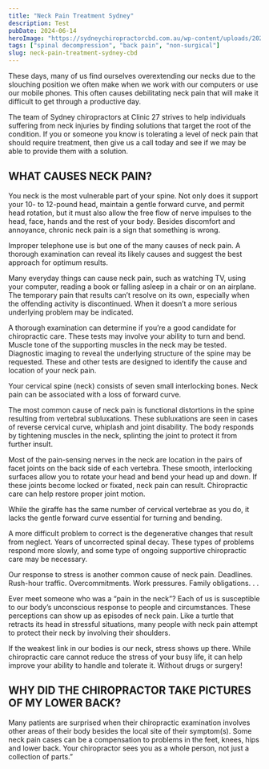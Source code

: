 ```yaml
---
title: "Neck Pain Treatment Sydney"
description: Test
pubDate: 2024-06-14
heroImage: "https://sydneychiropractorcbd.com.au/wp-content/uploads/2024/12/The-Main-Reasons-for-Lower-Back-Pain-1024x1024.jpg"
tags: ["spinal decompression", "back pain", "non-surgical"]
slug: neck-pain-treatment-sydney-cbd
---
```


These days, many of us find ourselves overextending our necks due to the slouching position we often make when we work with our computers or use our mobile phones. This often causes debilitating neck pain that will make it difficult to get through a productive day.

The team of Sydney chiropractors at Clinic 27 strives to help individuals suffering from neck injuries by finding solutions that target the root of the condition. If you or someone you know is tolerating a level of neck pain that should require treatment, then give us a call today and see if we may be able to provide them with a solution.

## WHAT CAUSES NECK PAIN?

You neck is the most vulnerable part of your spine. Not only does it support your 10- to 12-pound head, maintain a gentle forward curve, and permit head rotation, but it must also allow the free flow of nerve impulses to the head, face, hands and the rest of your body. Besides discomfort and annoyance, chronic neck pain is a sign that something is wrong.

Improper telephone use is but one of the many causes of neck pain. A thorough examination can reveal its likely causes and suggest the best approach for optimum results.

Many everyday things can cause neck pain, such as watching TV, using your computer, reading a book or falling asleep in a chair or on an airplane. The temporary pain that results can’t resolve on its own, especially when the offending activity is discontinued. When it doesn’t a more serious underlying problem may be indicated.

A thorough examination can determine if you’re a good candidate for chiropractic care. These tests may involve your ability to turn and bend. Muscle tone of the supporting muscles in the neck may be tested. Diagnostic imaging to reveal the underlying structure of the spine may be requested. These and other tests are designed to identify the cause and location of your neck pain.

Your cervical spine (neck) consists of seven small interlocking bones. Neck pain can be associated with a loss of forward curve.

The most common cause of neck pain is functional distortions in the spine resulting from vertebral subluxations. These subluxations are seen in cases of reverse cervical curve, whiplash and joint disability. The body responds by tightening muscles in the neck, splinting the joint to protect it from further insult.

Most of the pain-sensing nerves in the neck are location in the pairs of facet joints on the back side of each vertebra. These smooth, interlocking surfaces allow you to rotate your head and bend your head up and down. If these joints become locked or fixated, neck pain can result. Chiropractic care can help restore proper joint motion.

While the giraffe has the same number of cervical vertebrae as you do, it lacks the gentle forward curve essential for turning and bending.

A more difficult problem to correct is the degenerative changes that result from neglect. Years of uncorrected spinal decay. These types of problems respond more slowly, and some type of ongoing supportive chiropractic care may be necessary.

Our response to stress is another common cause of neck pain. Deadlines. Rush-hour traffic. Overcommitments. Work pressures. Family obligations. . . 

Ever meet someone who was a “pain in the neck”? Each of us is susceptible to our body’s unconscious response to people and circumstances. These perceptions can show up as episodes of neck pain. Like a turtle that retracts its head in stressful situations, many people with neck pain attempt to protect their neck by involving their shoulders. 

If the weakest link in our bodies is our neck, stress shows up there. While chiropractic care cannot reduce the stress of your busy life, it can help improve your ability to handle and tolerate it. Without drugs or surgery! 

## WHY DID THE CHIROPRACTOR TAKE PICTURES OF MY LOWER BACK?

Many patients are surprised when their chiropractic examination involves other areas of their body besides the local site of their symptom(s). Some neck pain cases can be a compensation to problems in the feet, knees, hips and lower back. Your chiropractor sees you as a whole person, not just a collection of parts.” 